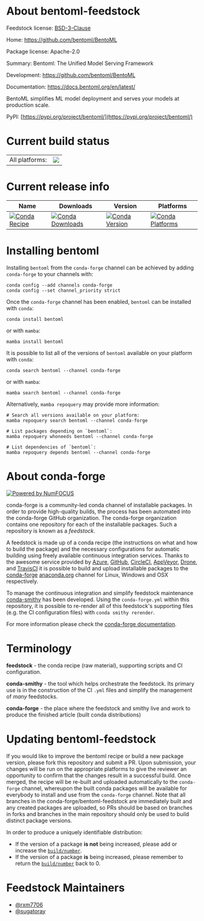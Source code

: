 About bentoml-feedstock
=======================

Feedstock license: [BSD-3-Clause](https://github.com/conda-forge/bentoml-feedstock/blob/main/LICENSE.txt)

Home: https://github.com/bentoml/BentoML

Package license: Apache-2.0

Summary: Bentoml: The Unified Model Serving Framework

Development: https://github.com/bentoml/BentoML

Documentation: https://docs.bentoml.org/en/latest/

BentoML simplifies ML model deployment and serves your models at production scale.

PyPI: [https://pypi.org/project/bentoml/](https://pypi.org/project/bentoml/)


Current build status
====================


<table><tr><td>All platforms:</td>
    <td>
      <a href="https://dev.azure.com/conda-forge/feedstock-builds/_build/latest?definitionId=16547&branchName=main">
        <img src="https://dev.azure.com/conda-forge/feedstock-builds/_apis/build/status/bentoml-feedstock?branchName=main">
      </a>
    </td>
  </tr>
</table>

Current release info
====================

| Name | Downloads | Version | Platforms |
| --- | --- | --- | --- |
| [![Conda Recipe](https://img.shields.io/badge/recipe-bentoml-green.svg)](https://anaconda.org/conda-forge/bentoml) | [![Conda Downloads](https://img.shields.io/conda/dn/conda-forge/bentoml.svg)](https://anaconda.org/conda-forge/bentoml) | [![Conda Version](https://img.shields.io/conda/vn/conda-forge/bentoml.svg)](https://anaconda.org/conda-forge/bentoml) | [![Conda Platforms](https://img.shields.io/conda/pn/conda-forge/bentoml.svg)](https://anaconda.org/conda-forge/bentoml) |

Installing bentoml
==================

Installing `bentoml` from the `conda-forge` channel can be achieved by adding `conda-forge` to your channels with:

```
conda config --add channels conda-forge
conda config --set channel_priority strict
```

Once the `conda-forge` channel has been enabled, `bentoml` can be installed with `conda`:

```
conda install bentoml
```

or with `mamba`:

```
mamba install bentoml
```

It is possible to list all of the versions of `bentoml` available on your platform with `conda`:

```
conda search bentoml --channel conda-forge
```

or with `mamba`:

```
mamba search bentoml --channel conda-forge
```

Alternatively, `mamba repoquery` may provide more information:

```
# Search all versions available on your platform:
mamba repoquery search bentoml --channel conda-forge

# List packages depending on `bentoml`:
mamba repoquery whoneeds bentoml --channel conda-forge

# List dependencies of `bentoml`:
mamba repoquery depends bentoml --channel conda-forge
```


About conda-forge
=================

[![Powered by
NumFOCUS](https://img.shields.io/badge/powered%20by-NumFOCUS-orange.svg?style=flat&colorA=E1523D&colorB=007D8A)](https://numfocus.org)

conda-forge is a community-led conda channel of installable packages.
In order to provide high-quality builds, the process has been automated into the
conda-forge GitHub organization. The conda-forge organization contains one repository
for each of the installable packages. Such a repository is known as a *feedstock*.

A feedstock is made up of a conda recipe (the instructions on what and how to build
the package) and the necessary configurations for automatic building using freely
available continuous integration services. Thanks to the awesome service provided by
[Azure](https://azure.microsoft.com/en-us/services/devops/), [GitHub](https://github.com/),
[CircleCI](https://circleci.com/), [AppVeyor](https://www.appveyor.com/),
[Drone](https://cloud.drone.io/welcome), and [TravisCI](https://travis-ci.com/)
it is possible to build and upload installable packages to the
[conda-forge](https://anaconda.org/conda-forge) [anaconda.org](https://anaconda.org/)
channel for Linux, Windows and OSX respectively.

To manage the continuous integration and simplify feedstock maintenance
[conda-smithy](https://github.com/conda-forge/conda-smithy) has been developed.
Using the ``conda-forge.yml`` within this repository, it is possible to re-render all of
this feedstock's supporting files (e.g. the CI configuration files) with ``conda smithy rerender``.

For more information please check the [conda-forge documentation](https://conda-forge.org/docs/).

Terminology
===========

**feedstock** - the conda recipe (raw material), supporting scripts and CI configuration.

**conda-smithy** - the tool which helps orchestrate the feedstock.
                   Its primary use is in the construction of the CI ``.yml`` files
                   and simplify the management of *many* feedstocks.

**conda-forge** - the place where the feedstock and smithy live and work to
                  produce the finished article (built conda distributions)


Updating bentoml-feedstock
==========================

If you would like to improve the bentoml recipe or build a new
package version, please fork this repository and submit a PR. Upon submission,
your changes will be run on the appropriate platforms to give the reviewer an
opportunity to confirm that the changes result in a successful build. Once
merged, the recipe will be re-built and uploaded automatically to the
`conda-forge` channel, whereupon the built conda packages will be available for
everybody to install and use from the `conda-forge` channel.
Note that all branches in the conda-forge/bentoml-feedstock are
immediately built and any created packages are uploaded, so PRs should be based
on branches in forks and branches in the main repository should only be used to
build distinct package versions.

In order to produce a uniquely identifiable distribution:
 * If the version of a package **is not** being increased, please add or increase
   the [``build/number``](https://docs.conda.io/projects/conda-build/en/latest/resources/define-metadata.html#build-number-and-string).
 * If the version of a package **is** being increased, please remember to return
   the [``build/number``](https://docs.conda.io/projects/conda-build/en/latest/resources/define-metadata.html#build-number-and-string)
   back to 0.

Feedstock Maintainers
=====================

* [@rxm7706](https://github.com/rxm7706/)
* [@sugatoray](https://github.com/sugatoray/)

